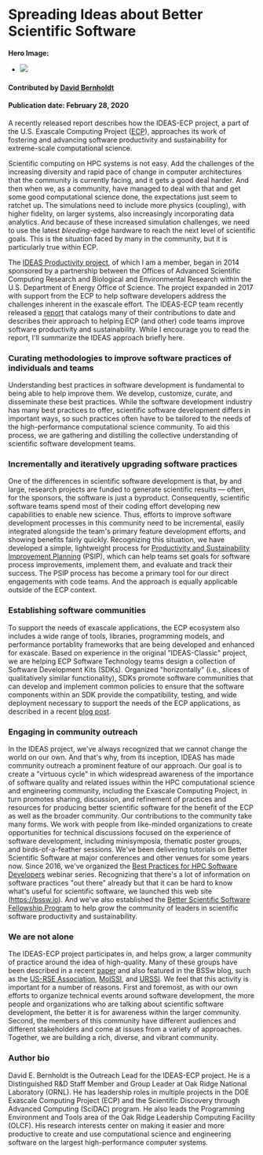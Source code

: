 # Spreading Ideas about Better Scientific Software

**Hero Image:**

 - <img src='https://github.com/betterscientificsoftware/images/raw/master/Blog_0225_Computational.jpg' />

#### Contributed by [David Bernholdt](https://github.com/bernhold "David Bernholdt GitHub Profile")

#### Publication date: February 28, 2020

A recently released report describes how the IDEAS-ECP project, a part of the U.S. Exascale Computing Project ([ECP](https://exascaleproject.org)), approaches its work of fostering and advancing software productivity and sustainability for extreme-scale computational science. 

Scientific computing on HPC systems is not easy. Add the challenges of the increasing diversity and rapid pace of change in computer architectures that the community is currently facing, and it gets a good deal harder. And then when we, as a community, have managed to deal with that and get some good computational science done, the expectations just seem to ratchet up. The simulations need to include more physics (coupling), with higher fidelity, on larger systems, also increasingly incorporating data analytics. And because of these increased simulation challenges, we need to use the latest *bleeding*-edge hardware to reach the next level of scientific goals. This is the situation faced by many in the community, but it is particularly true within ECP.

The [IDEAS Productivity project](https://ideas-productivity.org/), of which I am a member, began in 2014 sponsored by a partnership between the Offices of Advanced Scientific Computing Research and Biological and Environmental Research within the U.S. Department of Energy Office of Science. The project expanded in 2017 with support from the ECP to help software developers address the challenges inherent in the exascale effort. The IDEAS-ECP team recently released a [report](https://exascaleproject.org/better-scientific-productivity-through-better-scientific-software-the-ideas-report) that catalogs many of their contributions to date and describes their approach to helping ECP (and other) code teams improve software productivity and sustainability. While I encourage you to read the report, I'll summarize the IDEAS approach briefly here.

### Curating methodologies to improve software practices of individuals and teams

Understanding best practices in software development is fundamental to being able to help improve them.  We develop, customize, curate, and disseminate these best practices. While the software development industry has many best practices to offer, scientific software development differs in important ways, so such practices often have to be tailored to the needs of the high-performance computational science community. To aid this process, we are gathering and distilling the collective understanding of scientific software development teams. 

### Incrementally and iteratively upgrading software practices

One of the differences in scientific software development is that, by and large, research projects are funded to generate scientific results — often, for the sponsors, the software is just a byproduct. Consequently, scientific software teams spend most of their coding effort developing new capabilities to enable new science. Thus, efforts to improve software development processes in this community need to be incremental, easily integrated alongside the team's primary feature development efforts, and showing benefits fairly quickly. Recognizing this situation, we have developed a simple, lightweight process for [Productivity and Sustainability Improvement Planning](https://bssw.io/psip) (PSIP), which can help teams set goals for software process improvements, implement them, and evaluate and track their success. The PSIP process has become a primary tool for our direct engagements with code teams.  And the approach is equally applicable outside of the ECP context.

### Establishing software communities

To support the needs of exascale applications, the ECP ecosystem also includes a wide range of tools, libraries, programming models, and performance portablity frameworks that are being developed and enhanced for exascale. Based on experience in the original "IDEAS-Classic" project, we are helping ECP Software Technology teams design a collection of Software Development Kits (SDKs). Organized "horizontally" (i.e., slices of qualitatively similar functionality), SDKs promote software communities that can develop and implement common policies to ensure that the software components within an SDK provide the compatibility, testing, and wide deployment necessary to support the needs of the ECP applications, as described in a recent [blog post](https://bssw.io/blog_posts/building-community-through-software-policies).

### Engaging in community outreach

In the IDEAS project, we've always recognized that we cannot change the world on our own. And that's why, from its inception, IDEAS has made community outreach a prominent feature of our approach. Our goal is to create a "virtuous cycle" in which widespread awareness of the importance of software quality and related issues within the HPC computational science and engineering community, including the Exascale Computing Project, in turn promotes sharing, discussion, and refinement of practices and resources for producing better scientific software for the benefit of the ECP as well as the broader community.  Our contributions to the community take many forms. We work with people from like-minded organizations to create opportunities for technical discussions focused on the experience of software development, including minisymposia, thematic poster groups, and birds-of-a-feather sessions. We've been delivering tutorials on Better Scientific Software at major conferences and other venues for some years now. Since 2016, we've organized the [Best Practices for HPC Software Developers](https://bssw.io/items/best-practices-for-hpc-software-developers-webinar-series) webinar series. Recognizing that there's a lot of information on software practices "out there" already but that it can be hard to know what's useful for scientific software, we launched this web site (https://bssw.io). And we've also established the [Better Scientific Software Fellowship Program](https://bssw.io/fellowship) to help grow the community of leaders in scientific software productivity and sustainability.

### We are not alone

The IDEAS-ECP project participates in, and helps grow, a larger community of practice around the idea of high-quality. Many of these groups have been described in a recent [paper](https://bssw.io/items/exploring-community-organizations-and-their-role-in-emerging-software-ecosystems) and also featured in the BSSw blog, such as the [US-RSE Association](https://bssw.io/blog_posts/us-research-software-engineer-us-rse-association), [MolSSI](https://bssw.io/blog_posts/software-sustainability-in-the-molecular-sciences), and [URSSI](https://bssw.io/blog_posts/urssi-conceptualizing-a-us-research-software-sustainability-institute). We feel that this activity is important for a number of reasons. First and foremost, as with our own efforts to organize technical events around software development, the more people and organizations who are talking about scientific software development, the better it is for awareness within the larger community. Second, the members of this community have different audiences and different stakeholders and come at issues from a variety of approaches. Together, we are building a rich, diverse, and vibrant community.

### Author bio

David E. Bernholdt is the Outreach Lead for the IDEAS-ECP project. He is a Distinguished R&D Staff Member and Group Leader at Oak Ridge National Laboratory (ORNL). He has leadership roles in multiple projects in the DOE Exascale Computing Project (ECP) and the Scientific Discovery through Advanced Computing (SciDAC) program. He also leads the Programming Environment and Tools area of the Oak Ridge Leadership Computing Facility (OLCF). His research interests center on making it easier and more productive to create and use computational science and engineering software on the largest high-performance computer systems.

<!---
Publish: yes
RSS update: 2020-02-28
Categories: Planning, Collaboration
Topics: Software Engineering, Projects and Organizations
Tags: bssw-blog-article
Level: 2
Prerequisites: default
Aggregate: none
--->

